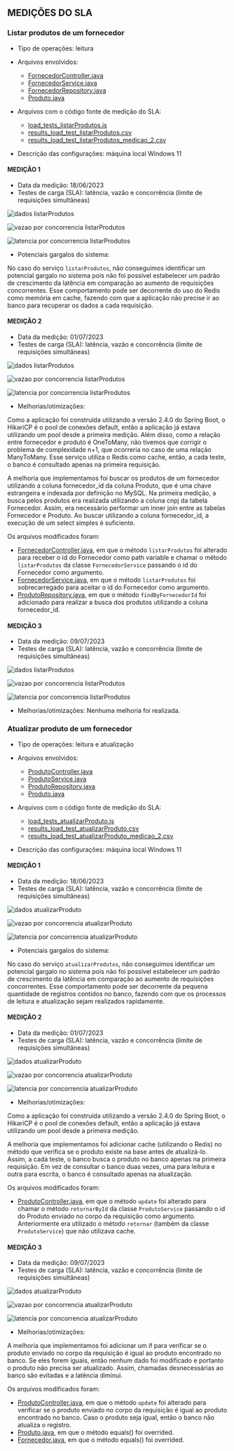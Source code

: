 
## MEDIÇÕES DO SLA

### Listar produtos de um fornecedor
- Tipo de operações: leitura
- Arquivos envolvidos:
    - [FornecedorController.java](../src/main/java/bsi/pcs/organo/controller/FornecedorController.java)
    - [FornecedorService.java](../src/main/java/bsi/pcs/organo/service/FornecedorService.java)
    - [FornecedorRepository.java](../src/main/java/bsi/pcs/organo/repository/FornecedorRepository.java)
    - [Produto.java](../src/main/java/bsi/pcs/organo/model/Produto.java)

- Arquivos com o código fonte de medição do SLA:
    - [load_tests_listarProdutos.js](load_tests_listarProdutos.js)
    - [results_load_test_listarProdutos.csv](results_load_test_listarProdutos.csv)
    - [results_load_test_listarProdutos_medicao_2.csv](results_load_test_listarProdutos_medicao_2.csv)
- Descrição das configurações: máquina local Windows 11

#### MEDIÇÃO 1
- Data da medição: 18/06/2023
- Testes de carga (SLA): latência, vazão e concorrência (limite de requisições simultâneas)

![dados listarProdutos](https://github.com/pcs-sgbd-organo/organo-api/blob/master/k6/dados_medicao_listarProdutos.png)

![vazao por concorrencia listarProdutos](https://github.com/pcs-sgbd-organo/organo-api/blob/master/k6/vazao_por_concorrencia_listarProdutos.png)

![latencia por concorrencia listarProdutos](https://github.com/pcs-sgbd-organo/organo-api/blob/master/k6/latencia_por_concorrencia_listarProdutos.png)

- Potenciais gargalos do sistema:

No caso do serviço `listarProdutos`, não conseguimos identificar um potencial gargalo no sistema pois não foi possível estabelecer um padrão de crescimento da latência em comparação ao aumento de requisições concorrentes. Esse comportamento pode ser decorrente do uso do Redis como memória em cache, fazendo com que a aplicação não precise ir ao banco para recuperar os dados a cada requisição.

#### MEDIÇÃO 2
- Data da medição: 01/07/2023
- Testes de carga (SLA): latência, vazão e concorrência (limite de requisições simultâneas)

![dados listarProdutos](https://github.com/pcs-sgbd-organo/organo-api/blob/master/k6/dados_medicao_2_listarProdutos.png)

![vazao por concorrencia listarProdutos](https://github.com/pcs-sgbd-organo/organo-api/blob/master/k6/vazao_por_concorrencia_listarProdutos_medicao_2.png)

![latencia por concorrencia listarProdutos](https://github.com/pcs-sgbd-organo/organo-api/blob/master/k6/latencia_por_concorrencia_listarProdutos_medicao_2.png)

- Melhorias/otimizações:

Como a aplicação foi construída utilizando a versão 2.4.0 do Spring Boot, o HikariCP é o pool de conexões default, então a aplicação já estava utilizando um pool desde a primeira medição. Além disso, como a relação entre fornecedor e produto é OneToMany, não tivemos que corrigir o problema de complexidade n+1, que ocorreria no caso de uma relação ManyToMany. Esse serviço utiliza o Redis como cache, então, a cada teste, o banco é consultado apenas na primeira requisição. 

A melhoria que implementamos foi buscar os produtos de um fornecedor utilizando a coluna fornecedor_id da coluna Produto, que é uma chave estrangeira e indexada por definição no MySQL. Na primeira medição,
a busca pelos produtos era realizada utilizando a coluna cnpj da tabela Fornecedor. Assim, era necessário performar um inner join entre as tabelas Fornecedor e Produto. Ao buscar utilizando a coluna fornecedor_id, a execução de um select simples é suficiente.

Os arquivos modificados foram:
- [FornecedorController.java](../src/main/java/bsi/pcs/organo/controller/FornecedorController.java), em que o método `listarProdutos` foi alterado para receber o id do Fornecedor como path variable e chamar o método `listarProdutos` da classe `FornecedorService` passando o id do Fornecedor como argumento. 
- [FornecedorService.java](../src/main/java/bsi/pcs/organo/service/FornecedorService.java), em que o método `listarProdutos` foi sobrecarregado para aceitar o id do Fornecedor como argumento.
- [ProdutoRepository.java](../src/main/java/bsi/pcs/organo/repository/ProdutoRepository.java), em que o método `findByFornecedorId` foi adicionado para realizar a busca dos produtos utilizando a coluna fornecedor_id.

#### MEDIÇÃO 3
- Data da medição: 09/07/2023
- Testes de carga (SLA): latência, vazão e concorrência (limite de requisições simultâneas)

![dados listarProdutos](https://github.com/pcs-sgbd-organo/organo-api/blob/master/k6/dados_medicao_3_listarProdutos.png)

![vazao por concorrencia listarProdutos](https://github.com/pcs-sgbd-organo/organo-api/blob/master/k6/vazao_por_concorrencia_listarProdutos_medicao_3.png)

![latencia por concorrencia listarProdutos](https://github.com/pcs-sgbd-organo/organo-api/blob/master/k6/latencia_por_concorrencia_listarProdutos_medicao_3.png)

- Melhorias/otimizações: Nenhuma melhoria foi realizada.

### Atualizar produto de um fornecedor
- Tipo de operações: leitura e atualização
- Arquivos envolvidos:
    - [ProdutoController.java](../src/main/java/bsi/pcs/organo/controller/ProdutoController.java)
    - [ProdutoService.java](../src/main/java/bsi/pcs/organo/service/ProdutoService.java)
    - [ProdutoRepository.java](../src/main/java/bsi/pcs/organo/repository/ProdutoRepository.java)
    - [Produto.java](../src/main/java/bsi/pcs/organo/model/Produto.java)

- Arquivos com o código fonte de medição do SLA:
    - [load_tests_atualizarProduto.js](load_tests_atualizarProduto.js)
    - [results_load_test_atualizarProduto.csv](results_load_test_atualizarProduto.csv)
    - [results_load_test_atualizarProduto_medicao_2.csv](results_load_test_atualizarProduto_medicao_2.csv)
- Descrição das configurações: máquina local Windows 11

#### MEDIÇÃO 1
- Data da medição: 18/06/2023
- Testes de carga (SLA): latência, vazão e concorrência (limite de requisições simultâneas)

![dados atualizarProduto](https://github.com/pcs-sgbd-organo/organo-api/blob/master/k6/dados_medicao_atualizarProduto.png)

![vazao por concorrencia atualizarProduto](https://github.com/pcs-sgbd-organo/organo-api/blob/master/k6/vazao_por_concorrencia_atualizarProduto.png)

![latencia por concorrencia atualizarProduto](https://github.com/pcs-sgbd-organo/organo-api/blob/master/k6/latencia_por_concorrencia_atualizarProduto.png)

- Potenciais gargalos do sistema:

No caso do serviço `atualizarProdutos`, não conseguimos identificar um potencial gargalo no sistema pois não foi possível estabelecer um padrão de crescimento da latência em comparação ao aumento de requisições concorrentes. Esse comportamento pode ser decorrente da pequena quantidade de registros contidos no banco, fazendo com que os processos de leitura e atualização sejam realizados rapidamente.

#### MEDIÇÃO 2
- Data da medição: 01/07/2023
- Testes de carga (SLA): latência, vazão e concorrência (limite de requisições simultâneas)

![dados atualizarProduto](https://github.com/pcs-sgbd-organo/organo-api/blob/master/k6/dados_medicao_2_atualizarProduto.png)

![vazao por concorrencia atualizarProduto](https://github.com/pcs-sgbd-organo/organo-api/blob/master/k6/vazao_por_concorrencia_atualizarProduto_medicao_2.png)

![latencia por concorrencia atualizarProduto](https://github.com/pcs-sgbd-organo/organo-api/blob/master/k6/latencia_por_concorrencia_atualizarProduto_medicao_2.png)

- Melhorias/otimizações:

Como a aplicação foi construída utilizando a versão 2.4.0 do Spring Boot, o HikariCP é o pool de conexões default, então a aplicação já estava utilizando um pool desde a primeira medição.

A melhoria que implementamos foi adicionar cache (utilizando o Redis) no método que verifica se o produto existe na base antes de atualizá-lo. Assim, a cada teste, o banco busca o produto no banco apenas na primeira requisição. Em vez de consultar o banco duas vezes, uma para leitura e outra para escrita, o banco é consultado apenas na atualização.

Os arquivos modificados foram:
- [ProdutoController.java](../src/main/java/bsi/pcs/organo/controller/ProdutoController.java), em que o método `update` foi alterado para chamar o método `retornarById` da classe `ProdutoService` passando o id do Produto enviado no corpo da requisição como argumento. Anteriormente era utilizado o método `retornar` (também da classe `ProdutoService`) que não utilizava cache.

#### MEDIÇÃO 3
- Data da medição: 09/07/2023
- Testes de carga (SLA): latência, vazão e concorrência (limite de requisições simultâneas)

![dados atualizarProduto](https://github.com/pcs-sgbd-organo/organo-api/blob/master/k6/dados_medicao_3_atualizarProduto.png)

![vazao por concorrencia atualizarProduto](https://github.com/pcs-sgbd-organo/organo-api/blob/master/k6/vazao_por_concorrencia_atualizarProduto_medicao_3.png)

![latencia por concorrencia atualizarProduto](https://github.com/pcs-sgbd-organo/organo-api/blob/master/k6/latencia_por_concorrencia_atualizarProduto_medicao_3.png)

- Melhorias/otimizações:

A melhoria que implementamos foi adicionar um if para verificar se o produto enviado no corpo da requisição é igual ao produto encontrado no banco. Se eles forem iguais, então nenhum dado foi modificado e portanto o produto não precisa ser atualizado. Assim, chamadas desnecessárias ao banco são evitadas e a latência diminui.

Os arquivos modificados foram:
- [ProdutoController.java](../src/main/java/bsi/pcs/organo/controller/ProdutoController.java), em que o método `update` foi alterado para verificar se o produto enviado no corpo da requisição é igual ao produto encontrado no banco. Caso o produto seja igual, então o banco não atualiza o registro.
- [Produto.java](../src/main/java/bsi/pcs/organo/model/Produto.java), em que o método equals() foi overrided.
- [Fornecedor.java](../src/main/java/bsi/pcs/organo/model/Fornecedor.java), em que o método equals() foi overrided.
